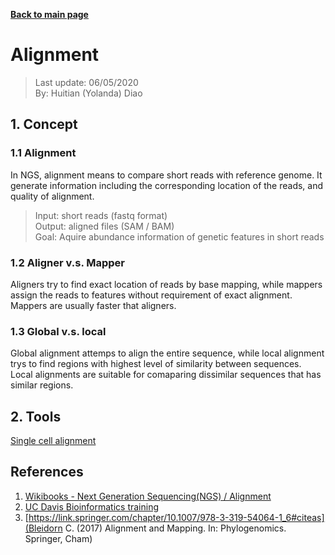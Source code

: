 **[Back to main page](https://yolanda-ht.github.io/BioinformaticsRandomSeed/)**

# Alignment
> Last update: 06/05/2020 <br>
> By: Huitian (Yolanda) Diao

## 1. Concept
### 1.1 Alignment
In NGS, alignment means to compare short reads with reference genome. It generate information including the corresponding location of the reads, and quality of alignment. 
>Input: short reads (fastq format) <br>
>Output: aligned files (SAM / BAM) <br>
>Goal: Aquire abundance information of genetic features in short reads
### 1.2 Aligner v.s. Mapper
Aligners try to find exact location of reads by base mapping, while mappers assign the reads to features without requirement of exact alignment. Mappers are usually faster that aligners.
### 1.3 Global v.s. local
Global alignment attemps to align the entire sequence, while local alignment trys to find regions with highest level of similarity between sequences. Local alignments are suitable for comaparing dissimilar sequences that has similar regions.

## 2. Tools

[Single cell alignment]()

## References
1. [Wikibooks - Next Generation Sequencing(NGS) / Alignment](https://en.wikibooks.org/wiki/Next_Generation_Sequencing_(NGS)/Alignment)
2. [UC Davis Bioinformatics training](https://ucdavis-bioinformatics-training.github.io/2017-August-Variant-Analysis-Workshop/wednesday/Aligners.pdf)
3. [https://link.springer.com/chapter/10.1007/978-3-319-54064-1_6#citeas](Bleidorn C. (2017) Alignment and Mapping. In: Phylogenomics. Springer, Cham)
